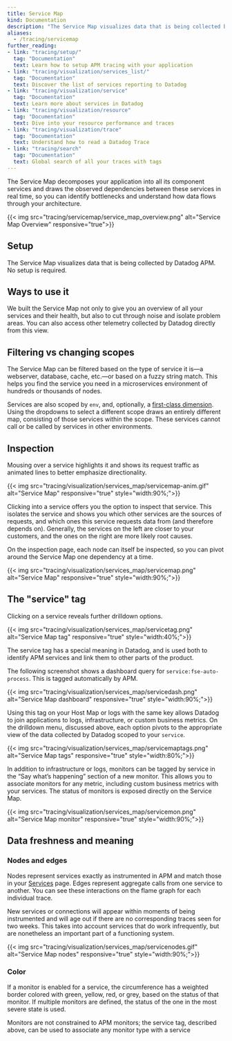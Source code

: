 ```yaml
---
title: Service Map
kind: Documentation
description: "The Service Map visualizes data that is being collected by Datadog APM."
aliases:
  - /tracing/servicemap
further_reading:
- link: "tracing/setup/"
  tag: "Documentation"
  text: Learn how to setup APM tracing with your application
- link: "tracing/visualization/services_list/"
  tag: "Documentation"
  text: Discover the list of services reporting to Datadog
- link: "tracing/visualization/service"
  tag: "Documentation"
  text: Learn more about services in Datadog
- link: "tracing/visualization/resource"
  tag: "Documentation"
  text: Dive into your resource performance and traces
- link: "tracing/visualization/trace"
  tag: "Documentation"
  text: Understand how to read a Datadog Trace
- link: "tracing/search"
  tag: "Documentation"
  text: Global search of all your traces with tags
---
```


The Service Map decomposes your application into all its component services and draws the observed dependencies between these services in real time, so you can identify bottlenecks and understand how data flows through your architecture. 

{{< img src="tracing/servicemap/service_map_overview.png" alt="Service Map Overview" responsive="true">}}

## Setup

The Service Map visualizes data that is being collected by Datadog APM. No setup is required.

## Ways to use it

We built the Service Map not only to give you an overview of all your services and their health, but also to cut through noise and isolate problem areas. You can also access other telemetry collected by Datadog directly from this view.

## Filtering vs changing scopes

The Service Map can be filtered based on the type of service it is—a webserver, database, cache, etc.—or based on a fuzzy string match. This helps you find the service you need in a microservices environment of hundreds or thousands of nodes. 

Services are also scoped by `env`, and, optionally, a [first-class dimension][1].  Using the dropdowns to select a different scope draws an entirely different map, consisting of those services within the scope. These services cannot call or be called by services in other environments.

## Inspection

Mousing over a service highlights it and shows its request traffic as animated lines to better emphasize directionality.

{{< img src="tracing/visualization/services_map/servicemap-anim.gif" alt="Service Map" responsive="true" style="width:90%;">}}

Clicking into a service offers you the option to inspect that service. This isolates the service and shows you which other services are the sources of requests, and which ones this service requests data from (and therefore depends on). Generally, the services on the left are closer to your customers, and the ones on the right are more likely root causes.

On the inspection page, each node can itself be inspected, so you can pivot around the Service Map one dependency at a time.

{{< img src="tracing/visualization/services_map/servicemap.png" alt="Service Map" responsive="true" style="width:90%;">}}

## The "service" tag

Clicking on a service reveals further drilldown options.

{{< img src="tracing/visualization/services_map/servicetag.png" alt="Service Map tag" responsive="true" style="width:40%;">}}

The service tag has a special meaning in Datadog, and is used both to identify APM services and link them to other parts of the product.

The following screenshot shows a dashboard query for `service:fse-auto-process`. This is tagged automatically by APM.

{{< img src="tracing/visualization/services_map/servicedash.png" alt="Service Map dashboard" responsive="true" style="width:90%;">}}

Using this tag on your Host Map or logs with the same key allows Datadog to join applications to logs, infrastructure, or custom business metrics. On the drilldown menu, discussed above, each option pivots to the appropriate view of the data collected by Datadog scoped to your `service`.

{{< img src="tracing/visualization/services_map/servicemaptags.png" alt="Service Map tags" responsive="true" style="width:80%;">}}

In addition to infrastructure or logs, monitors can be tagged by service in the “Say what’s happening” section of a new monitor. This allows you to associate monitors for any metric, including custom business metrics with your services. The status of monitors is exposed directly on the Service Map.

{{< img src="tracing/visualization/services_map/servicemon.png" alt="Service Map monitor" responsive="true" style="width:90%;">}}

## Data freshness and meaning

### Nodes and edges

Nodes represent services exactly as instrumented in APM and match those in your [Services][2] page. Edges represent aggregate calls from one service to another. You can see these interactions on the flame graph for each individual trace.

New services or connections will appear within moments of being instrumented and will age out if there are no corresponding traces seen for two weeks.  This takes into account services that do work infrequently, but are nonetheless an important part of a functioning system.

{{< img src="tracing/visualization/services_map/servicenodes.gif" alt="Service Map nodes" responsive="true" style="width:90%;">}}

### Color

If a monitor is enabled for a service, the circumference has a weighted border colored with green, yellow, red, or grey, based on the status of that monitor.  If multiple monitors are defined, the status of the one in the most severe state is used.

Monitors are not constrained to APM monitors; the service tag, described above, can be used to associate any monitor type with a service

[1]: https://docs.datadoghq.com/tracing/setup/first_class_dimensions/
[2]: https://app.datadoghq.com/apm/services
